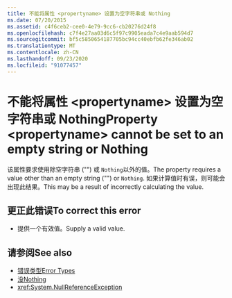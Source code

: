 ```yaml
---
title: 不能将属性 <propertyname> 设置为空字符串或 Nothing
ms.date: 07/20/2015
ms.assetid: c4f6ceb2-cee0-4e79-9cc6-cb20276d24f8
ms.openlocfilehash: c7f4e27aa03d6c5f97c9905eada7c4e9aab594d7
ms.sourcegitcommit: bf5c5850654187705bc94cc40ebfb62fe346ab02
ms.translationtype: MT
ms.contentlocale: zh-CN
ms.lasthandoff: 09/23/2020
ms.locfileid: "91077457"
---
```

# <a name="property-propertyname-cannot-be-set-to-an-empty-string-or-nothing"></a><span data-ttu-id="15d5f-102">不能将属性 \<propertyname> 设置为空字符串或 Nothing</span><span class="sxs-lookup"><span data-stu-id="15d5f-102">Property \<propertyname> cannot be set to an empty string or Nothing</span></span>

<span data-ttu-id="15d5f-103">该属性要求使用除空字符串 ("") 或 `Nothing`以外的值。</span><span class="sxs-lookup"><span data-stu-id="15d5f-103">The property requires a value other than an empty string ("") or `Nothing`.</span></span> <span data-ttu-id="15d5f-104">如果计算值时有误，则可能会出现此结果。</span><span class="sxs-lookup"><span data-stu-id="15d5f-104">This may be a result of incorrectly calculating the value.</span></span>  
  
## <a name="to-correct-this-error"></a><span data-ttu-id="15d5f-105">更正此错误</span><span class="sxs-lookup"><span data-stu-id="15d5f-105">To correct this error</span></span>  
  
- <span data-ttu-id="15d5f-106">提供一个有效值。</span><span class="sxs-lookup"><span data-stu-id="15d5f-106">Supply a valid value.</span></span>  
  
## <a name="see-also"></a><span data-ttu-id="15d5f-107">请参阅</span><span class="sxs-lookup"><span data-stu-id="15d5f-107">See also</span></span>

- [<span data-ttu-id="15d5f-108">错误类型</span><span class="sxs-lookup"><span data-stu-id="15d5f-108">Error Types</span></span>](../programming-guide/language-features/error-types.md)
- [<span data-ttu-id="15d5f-109">没</span><span class="sxs-lookup"><span data-stu-id="15d5f-109">Nothing</span></span>](../language-reference/nothing.md)
- <xref:System.NullReferenceException>
